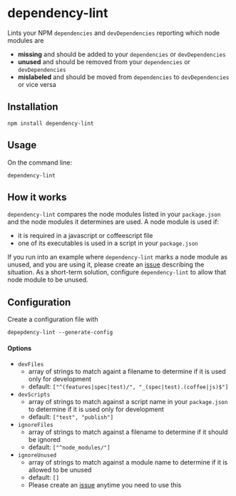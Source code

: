# dependency-lint
Lints your NPM `dependencies` and `devDependencies` reporting which node modules are
* **missing** and should be added to your `dependencies` or `devDependencies`
* **unused** and should be removed from your `dependencies` or `devDependencies`
* **mislabeled** and should be moved from `dependencies` to `devDependencies` or vice versa

## Installation
```
npm install dependency-lint
```

## Usage
On the command line:
```
dependency-lint
```

## How it works
`dependency-lint` compares the node modules listed in your `package.json` and the node modules it determines are used. A node module is used if:
* it is required in a javascript or coffeescript file
* one of its executables is used in a script in your `package.json`

If you run into an example where `dependency-lint` marks a node module as unused, and you are using it, please create an [issue](https://github.com/charlierudolph/dependency-lint/issues) describing the situation. As a short-term solution, configure `dependency-lint` to allow that node module to be unused.

## Configuration
Create a configuration file with
```
depepdency-lint --generate-config
```

#### Options
* `devFiles`
  * array of strings to match againt a filename to determine if it is used only for development
  * default: `["^(features|spec|test)/", "_(spec|test).(coffee|js)$"]`
* `devScripts`
  * array of strings to match against a script name in your `package.json` to determine if it is used only for development
  * default: `["test", "publish"]`
* `ignoreFiles`
  * array of strings to match against a filename to determine if it should be ignored
  * default: `["^node_modules/"]`
* `ignoreUnused`
  * array of strings to match against a module name to determine if it is allowed to be unused
  * default: `[]`
  * Please create an [issue](https://github.com/charlierudolph/dependency-lint/issues) anytime you need to use this


